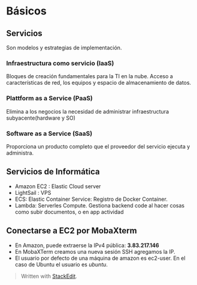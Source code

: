 # Básicos

## Servicios
Son modelos y estrategias de implementación.

### Infraestructura como servicio (IaaS)
Bloques de creación fundamentales para la TI en la nube.
Acceso a características de red, los equipos y espacio de almacenamiento de datos. 

### Plattform as a Service (PaaS)
Elimina a los negocios la necesidad de administrar infraestructura subyacente(hardware y SO) 

### Software as a Service (SaaS)
Proporciona un producto completo que el proveedor del servicio ejecuta y administra.


## Servicios de Informática

- Amazon EC2 : Elastic Cloud server
- LightSail : VPS 
- ECS: Elastic Container Service: Registro de Docker Container. 
- Lambda: Serverles Compute. Gestiona backend code al hacer cosas como subir documentos, o en app actividad


##  Conectarse a EC2 por MobaXterm

- En Amazon, puede extraerse la IPv4 pública:
**3.83.217.146**
- En MobaXTerm creamos una nueva sesión SSH
agregamos la IP. 
- El usuario por defecto de una máquina de amazon es ec2-user. En el caso de Ubuntu el usuario es *ubuntu*. 



> Written with [StackEdit](https://stackedit.io/).
<!--stackedit_data:
eyJoaXN0b3J5IjpbLTk4NjE5MTc3NSwtMTk5MzM5MDU3NywtMT
YxMzUyOTEzMiwtMTAzMTY4ODA0OSwtMTExNzk5ODc0NSwxNzE1
MDA5NjQ1LDE0OTY3MjgwODFdfQ==
-->